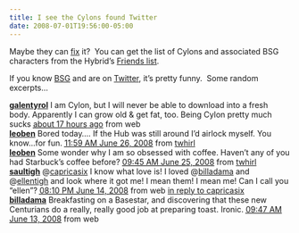 ```yaml
---
title: I see the Cylons found Twitter
date: 2008-07-01T19:56:00-05:00
---
```

Maybe they can [fix](http://www.twittown.com/twitter-outage) it?  You can get the list of Cylons and associated BSG characters from the Hybrid’s [Friends list](http://twitter.com/cylonhybrid/friends "The Hybrid follows 13 people.").

If you know [BSG](http://en.battlestarwiki.org/wiki/Main_Page) and are on [Twitter](http://twitter.com/), it’s pretty funny.  Some random excerpts…

[**galentyrol**](http://twitter.com/galentyrol "galentyrol") <span>I am Cylon, but I will never be able to download into a fresh body. Apparently I can grow old & get fat, too. Being Cylon pretty much sucks </span><span><a href="http://twitter.com/galentyrol/statuses/847331074" rel="bookmark"><abbr title="2008-07-01T02:35:47+00:00">about 17 hours</abbr> ago</a> from web <br /></span>[**leoben**](http://twitter.com/leoben "Leoben Conoy") <span>Bored today&#8230;. If the Hub was still around I&#8217;d airlock myself. You know&#8230;for fun. </span><span><a href="http://twitter.com/leoben/statuses/844355092" rel="bookmark"><abbr title="2008-06-26T18:59:53+00:00">11:59 AM June 26, 2008</abbr></a> from <a href="http://www.twhirl.org/">twhirl</a> <br /><a title="Leoben Conoy" href="http://twitter.com/leoben"><strong>leoben</strong></a> <span>Some wonder why I am so obsessed with coffee. Haven&#8217;t any of you had Starbuck&#8217;s coffee before? </span><span><a href="http://twitter.com/leoben/statuses/843418575" rel="bookmark"><abbr title="2008-06-25T16:45:30+00:00">09:45 AM June 25, 2008</abbr></a> from <a href="http://www.twhirl.org/">twhirl</a> <br /><a title="saultigh" href="http://twitter.com/saultigh"><strong>saultigh</strong></a> <span>@<a href="http://twitter.com/capricasix">capricasix</a> I know what love is! I loved @<a href="http://twitter.com/billadama">billadama</a> and @<a href="http://twitter.com/ellentigh">ellentigh</a> and look where it got me! I mean them! I mean me! Can I call you &#8220;ellen&#8221;? </span><span><a href="http://twitter.com/saultigh/statuses/834975122" rel="bookmark"><abbr title="2008-06-15T01:10:59+00:00">08:10 PM June 14, 2008</abbr></a> from web <a href="http://twitter.com/capricasix/statuses/834974109">in reply to capricasix</a>  <br /><a title="William Adama" href="http://twitter.com/billadama"><strong>billadama</strong></a> <span>Breakfasting on a Basestar, and discovering that these new Centurians do a really, really good job at preparing toast. Ironic. </span><span><a href="http://twitter.com/billadama/statuses/834017600" rel="bookmark"><abbr title="2008-06-13T16:47:32+00:00">09:47 AM June 13, 2008</abbr></a> from web </span></span></span></span>

<span> </span>
